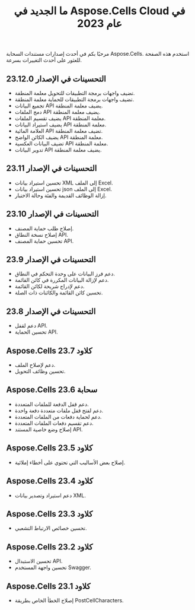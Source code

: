﻿---
title: ما الجديد في Aspose.Cells Cloud في عام 2023
second_title: Documen
linktitle: ما الجديد في 202
type: docs
weight: 30
url: /ar/new-features/2023/
keywords: What's new in aspose cells cloud. Microsoft Office Excel, Open Office Spreadsheet, CSV, PDF
description: تصف هذه الصفحة الميزات السحابية الجديدة الأكثر إثارة للاهتمام Aspose.Cells التي تم تقديمها في الإصدارات الأخيرة
kwords: Excel، Office Cloud، REST API، جدول بيانات، PDF، CSV، Json، Markdown، ما الجديد في Aspose.Cells Cloud
---
مرحبًا بكم في أحدث إصدارات مستندات السحابة Aspose.Cells. استخدم هذه الصفحة للعثور على أحدث التغييرات بسرعة.

## التحسينات في الإصدار 23.12.0

- تضيف واجهات برمجة التطبيقات للتحويل معلمة المنطقة.
- تضيف واجهات برمجة التطبيقات للحماية معلمة المنطقة.
- تجميع البيانات API يضيف معلمة المنطقة.
- دمج الملفات API يضيف معلمة المنطقة.
- يضيف تقسيم الملفات API معلمة المنطقة.
- يضيف استيراد البيانات API معلمة المنطقة.
- العلامة المائية API تضيف معلمة المنطقة.
- يضيف الكائن الواضح API معلمة المنطقة.
- تضيف البيانات العكسية API معلمة المنطقة.
- تدوير البيانات API يضيف معلمة المنطقة.

## التحسينات في الإصدار 23.11

- تحسين استيراد بيانات XML إلى الملف Excel.
- تحسين استيراد بيانات json إلى الملف Excel.
- إزالة الوظائف القديمة والفئة وحالة الاختبار.

## التحسينات في الإصدار 23.10

- إصلاح طلب حماية المصنف.
- إصلاح نسخة النطاق API.
- تحسين حماية المصنف API.

## التحسينات في الإصدار 23.9

- دعم فرز البيانات على وحدة التحكم في النطاق.
- دعم لإزالة البيانات المكررة في كائن القائمة.
- دعم لإدراج شريحة لكائن القائمة.
- تحسين كائن القائمة والكائنات ذات الصلة.

## التحسينات في الإصدار 23.8

- دعم لقفل API.
- تحسين الحماية API.

## Aspose.Cells كلاود 23.7

- دعم لإصلاح الملف.
- تحسين وظائف التحويل.

## Aspose.Cells سحابة 23.6

- دعم قفل الدفعة للملفات المتعددة.
- دعم لفتح قفل ملفات متعددة دفعة واحدة.
- دعم لحماية دفعات من الملفات المتعددة.
- دعم تقسيم دفعات الملفات المتعددة.
- إصلاح وضع خاصية المستند API.

## Aspose.Cells كلاود 23.5

- إصلاح بعض الأساليب التي تحتوي على أخطاء إملائية.

## Aspose.Cells كلاود 23.4

- دعم استيراد وتصدير بيانات XML.

## Aspose.Cells كلاود 23.3

- تحسين خصائص الارتباط التشعبي.

## Aspose.Cells كلاود 23.2

- تحسين الاستبدال API.
- تحسين واجهة المستخدم Swagger.

## Aspose.Cells كلاود 23.1

- إصلاح الخطأ الخاص بطريقة PostCellCharacters.
